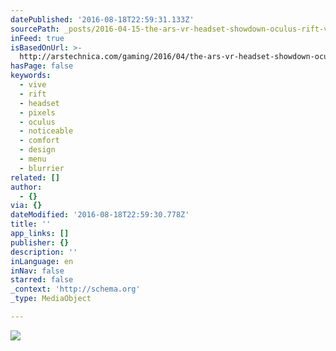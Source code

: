 ```yaml
---
datePublished: '2016-08-18T22:59:31.133Z'
sourcePath: _posts/2016-04-15-the-ars-vr-headset-showdown-oculus-rift-vs-htc-vive.md
inFeed: true
isBasedOnUrl: >-
  http://arstechnica.com/gaming/2016/04/the-ars-vr-headset-showdown-oculus-rift-vs-htc-vive/
hasPage: false
keywords:
  - vive
  - rift
  - headset
  - pixels
  - oculus
  - noticeable
  - comfort
  - design
  - menu
  - blurrier
related: []
author:
  - {}
via: {}
dateModified: '2016-08-18T22:59:30.778Z'
title: ''
app_links: []
publisher: {}
description: ''
inLanguage: en
inNav: false
starred: false
_context: 'http://schema.org'
_type: MediaObject

---
```

![](https://imgflo.herokuapp.com/graph/vahj1ThiexotieMo/5f533c102183b2ca6f90f380ae3fc91c/croprotate.png?cropheight=2508&cropwidth=2384&degrees=0&input=https%3A%2F%2Fthe-grid-user-content.s3-us-west-2.amazonaws.com%2F54c241ca-8351-481b-9122-8d631ecd3a4d.png&x=67&y=0)